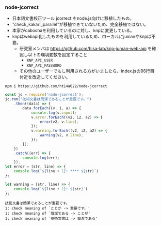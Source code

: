 ### node-jcorrect
- 日本語文書校正ツール jcorrect をnode.js向けに移植したもの。
- "check_kakari_parallel"が移植できていないため、完全移植ではない。
- 本家がcabochaを利用しているのに対し、knpに変更している。
- knpはwebapi化したものを利用しているため、ローカルにjumanやknpは不要。
  - 研究室メンバは https://github.com/hisa-lab/knp-juman-web-api を確認し以下の環境変数を設定すること
    - `KNP_API_USER`
    - `KNP_API_PASSWORD`
  - その他のユーザーでもし利用される方がいましたら、index.jsの96行目付近を改造してください。

```
npm i https://github.com/ht14a022/node-jcorrect
```

``` JavaScript
const jc = require('node-jcorrect');
jc.run("技術文書は簡潔であることが重要です。")
    .then((data) => {
        data.forEach((v, i, a) => {
            console.log(v.input);
            v.error.forEach((v2, i2, a2) => {
                error(v2, v.line);
            });
            v.warning.forEach((v2, i2, a2) => {
                warning(v2, v.line);
            });
        });
    })
    .catch((err) => {
        console.log(err);
    });
let error = (str, line) => {
    console.log(`${line + 1}: **** ${str}`)
};

let warning = (str, line) => {
    console.log(`${line + 1}: ${str}`)
};
```

```
技術文書は簡潔であることが重要です。
1: check meaning of `ことが -> 重要です。'
1: check meaning of `簡潔である -> ことが'
1: check meaning of `技術文書は -> 簡潔である'
```